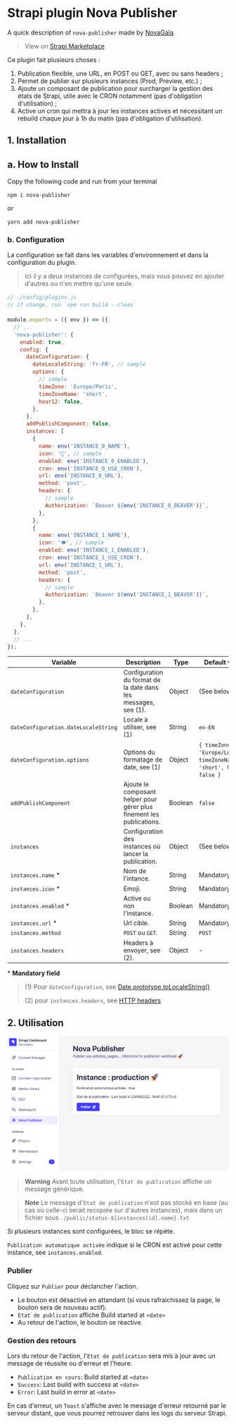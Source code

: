 # Strapi plugin Nova Publisher

A quick description of `nova-publisher` made by [NovaGaïa](https://novagaia.fr/).

> View on [Strapi Marketplace](https://market.strapi.io/plugins/@novagaia-nova-publisher)

Ce plugin fait plusieurs choses :

1. Publication flexible, une URL, en POST ou GET, avec ou sans headers ;
2. Permet de publier sur plusieurs instances (Prod, Preview, etc.) ;
3. Ajoute un composant de publication pour surcharger la gestion des états de Strapi, utile avec le CRON notamment (pas d'obligation d'utilisation) ;
4. Active un cron qui mettra à jour les instances actives et nécessitant un rebuild chaque jour à 1h du matin (pas d'obligation d'utilisation).

## 1. Installation

## a. How to Install

Copy the following code and run from your terminal

```
npm i nova-publisher
```

or

```
yarn add nova-publisher
```

### b. Configuration

La configuration se fait dans les variables d'environnement et dans la configuration du plugin.

> Ici il y a deux instances de configurées, mais vous pouvez en ajouter d'autres ou n'en mettre qu'une seule.

```js
// ./config/plugins.js
// if change, run `npm run build --clean`

module.exports = ({ env }) => ({
  // ...
  'nova-publisher': {
    enabled: true,
    config: {
      dateConfiguration: {
        dateLocaleString: 'fr-FR', // sample
        options: {
          // sample
          timeZone: 'Europe/Paris',
          timeZoneName: 'short',
          hour12: false,
        },
      },
      addPublishComponent: false,
      instances: [
        {
          name: env('INSTANCE_0_NAME'),
          icon: '🚀', // sample
          enabled: env('INSTANCE_0_ENABLED'),
          cron: env('INSTANCE_0_USE_CRON'),
          url: env('INSTANCE_0_URL'),
          method: 'post',
          headers: {
            // sample
            Authorization: `Beaver ${env('INSTANCE_0_BEAVER')}`,
          },
        },
        {
          name: env('INSTANCE_1_NAME'),
          icon: '👁️', // sample
          enabled: env('INSTANCE_1_ENABLED'),
          cron: env('INSTANCE_1_USE_CRON'),
          url: env('INSTANCE_1_URL'),
          method: 'post',
          headers: {
            // sample
            Authorization: `Beaver ${env('INSTANCE_1_BEAVER')}`,
          },
        },
      ],
    },
  },
  // ...
});
```

| Variable                             | Description                                                           | Type    | Default value                                                         |
| ------------------------------------ | --------------------------------------------------------------------- | ------- | --------------------------------------------------------------------- |
| `dateConfiguration`                  | Configuration du format de la date dans les messages, see (1).        | Object  | (See below)                                                           |
| `dateConfiguration.dateLocaleString` | Locale à utiliser, see (1)                                            | String  | `en-EN`                                                               |
| `dateConfiguration.options`          | Options du formatage de date, see (1)                                 | Object  | `{ timeZone: 'Europe/London', timeZoneName: 'short', hour12: false }` |
| `addPublishComponent`                | Ajoute le composant helper pour gérer plus finement les publications. | Boolean | `false`                                                               |
| `instances`                          | Configuration des instances où lancer la publication.                 | Object  | (See below)                                                           |
| `instances.name` \*                  | Nom de l'intance.                                                     | String  | Mandatory                                                             |
| `instances.icon` \*                  | Emoji.                                                                | String  | Mandatory                                                             |
| `instances.enabled` \*               | Active ou non l'instance.                                             | Boolean | Mandatory                                                             |
| `instances.url` \*                   | Url cible.                                                            | String  | Mandatory                                                             |
| `instances.method`                   | `POST` ou `GET`.                                                      | String  | `POST`                                                                |
| `instances.headers`                  | Headers à envoyer, see (2).                                           | Object  | -                                                                     |

\* **Mandatory field**

> (1) Pour `dateConfiguration`, see [Date.prototype.toLocaleString()](https://developer.mozilla.org/en-US/docs/Web/JavaScript/Reference/Global_Objects/Date/toLocaleString)
>
> (2) pour `instances.headers`, see [HTTP headers](https://developer.mozilla.org/en-US/docs/Web/HTTP/Headers)

## 2. Utilisation

![preview](./docs/cap1.png)

> **Warning**
> Avant toute utilisation, l'`Etat de publication` affiche un message générique.

> **Note**
> Le message d'`Etat de publication` n'est pas stocké en base (au cas où celle-ci serait recopiée sur d'autres instances), mais dans un fichier sous `./public/status-${instances[id].name}.txt`

Si plusieurs instances sont configurées, le bloc se répète.

`Publication automatique activée` indique si le CRON est activé pour cette instance, see `instances.enabled`.

### Publier

Cliquez sur `Publier` pour déclancher l'action.

- Le bouton est désactivé en attandant (si vous rafraichissez la page, le bouton sera de nouveau actif).
- `Etat de publication` affiche Build started at `<date>`
- Au retour de l'action, le bouton se réactive.

### Gestion des retours

Lors du retour de l'action, l'`Etat de publication` sera mis à jour avec un message de réussite ou d'erreur et l'heure.

- `Publication en cours`: Build started at `<date>`
- `Success`: Last build with success at `<date>`
- `Error`: Last build in error at `<date>`

En cas d'erreur, un `Toast` s'affiche avec le message d'erreur retourné par le serveur distant, que vous pourrez retrouver dans les logs du serveur Strapi.
